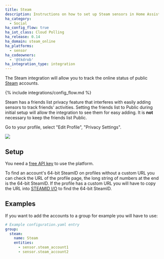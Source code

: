 ```yaml
---
title: Steam
description: Instructions on how to set up Steam sensors in Home Assistant.
ha_category:
  - Social
ha_config_flow: true
ha_iot_class: Cloud Polling
ha_release: 0.14
ha_domain: steam_online
ha_platforms:
  - sensor
ha_codeowners:
  - '@tkdrob'
ha_integration_type: integration
---
```


The Steam integration will allow you to track the online status of public [Steam](https://steamcommunity.com) accounts.

{% include integrations/config_flow.md %}

<div class='note'>

Steam has a friends list privacy feature that interferes with easily adding sensors to track friends' activities. Setting the friends list to Public during initial setup will allow the integration to see them for easy adding. It is **not** necessary to keep the friends list Public.

Go to your profile, select "Edit Profile", "Privacy Settings".

</div>

<p class='img'>
  <img src='/images/screenshots/steam_privacy_settings.png' />
</p>

## Setup

You need a [free API key](https://steamcommunity.com/dev/apikey) to use the platform.

To find an account's 64-bit SteamID on profiles without a custom URL you can check the URL of the profile page, the long string of numbers at the end is the 64-bit SteamID. If the profile has a custom URL you will have to copy the URL into [STEAMID I/O](https://steamid.io/) to find the 64-bit SteamID.

## Examples

If you want to add the accounts to a group for example you will have to use:

```yaml
# Example configuration.yaml entry
group:
  steam:
    name: Steam
    entities:
      - sensor.steam_account1
      - sensor.steam_account2
```
